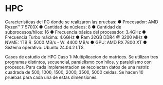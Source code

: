 # HPC
Características del PC donde se realizaron las pruebas:
● Procesador: AMD Ryzen™ 7 5700X
● Cantidad de núcleos: 8
● Cantidad de subprocesos/hilos: 16
● Frecuencia básica del procesador: 3.4GHz
● Frecuencia Turbo máxima: 4.6GHz
● Ram 32GB DDR4 @ 3200 MHz
● NVME: 1TB R: 5000 MB/s - W: 4400 MB/s
● GPU: AMD RX 7800 XT
● Sistema operativo: Ubuntu 24.04.2 LTS


Casos de estudio de HPC
Caso 1: Multiplicacion de matrices.
Se utilizan tres programas distintos, secuencial, paralelismo con hilos, y paralelismo con procesos.
Para cada implementacion se recolectan datos de una matriz cuadrada de 500, 1000, 1500, 2000, 3500, 5000 celdas.
Se hacen 10 pruebas para cada una de estas dimensiones.
